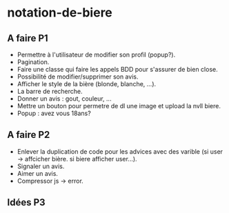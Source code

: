 # notation-de-biere

## A faire P1
- Permettre à l'utilisateur de modifier son profil (popup?).
- Pagination.
- Faire une classe qui faire les appels BDD pour s'assurer de bien close.
- Possibilité de modifier/supprimer son avis.
- Afficher le style de la bière (blonde, blanche, ...).
- La barre de recherche.
- Donner un avis : gout, couleur, ...
- Mettre un bouton pour permetre de dl une image et upload la nvll biere.
- Popup : avez vous 18ans?

## A faire P2
- Enlever la duplication de code pour les advices avec des varible (si user -> affcicher bière. si biere afficher user...).
- Signaler un avis.
- Aimer un avis.
- Compressor js -> error.

## Idées P3
